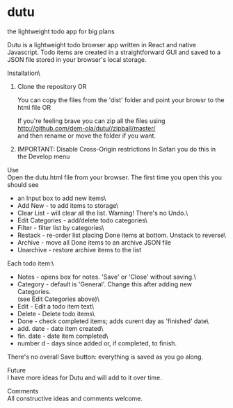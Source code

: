 # dutu
the lightweight todo app for big plans

Dutu is a lightweight todo browser app written in React and native Javascript. Todo items are created in a straightforward GUI and saved to a JSON file stored in your browser's local storage.

Installation\
1. Clone the repository OR

    You can copy the files from the 'dist' folder and point your browsr to the html file  OR 
    
    If you're feeling brave you can zip all the files using\
    http://github.com/dem-ola/dutu//zipball/master/  
    and then rename or move the folder if you want.


2. IMPORTANT: Disable Cross-Origin restrictions
   In Safari you do this in the Develop menu

Use\
Open the dutu.html file from your browser. The first time you open this you should see

   - an Input box to add new items\
   - Add New            - to add items to storage\
   - Clear List         - will clear all the list. Warning! There's no Undo.\
   - Edit Categories    - add/delete todo categories\
   - Filter             - filter list by categories\
   - Restack            - re-order list placing Done items at bottom. Unstack to reverse\
   - Archive            - move all Done items to an archive JSON file
   - Unarchive          - restore archive items to the list

Each todo item:\
   - Notes              - opens box for notes. 'Save' or 'Close' without saving.\
   - Category           - default is 'General'. Change this after adding new Categories.\
                          (see Edit Categories above)\
   - Edit               - Edit a todo item text\
   - Delete             - Delete todo items\
   - Done               - check completed items; adds curent day as 'finished' date\
   - add. date          - date item created\
   - fin. date          - date item completed\
   - number d           - days since added or, if completed, to finish. 

There's no overall Save button: everything is saved as you go along.

Future\
I have more ideas for Dutu and will add to it over time.

Comments\
All constructive ideas and comments welcome.
